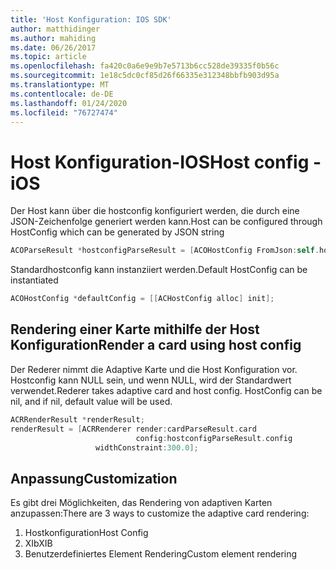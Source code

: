 ```yaml
---
title: 'Host Konfiguration: IOS SDK'
author: matthidinger
ms.author: mahiding
ms.date: 06/26/2017
ms.topic: article
ms.openlocfilehash: fa420c0a6e9e9b7e5713b6cc528de39335f0b56c
ms.sourcegitcommit: 1e18c5dc0cf85d26f66335e312348bbfb903d95a
ms.translationtype: MT
ms.contentlocale: de-DE
ms.lasthandoff: 01/24/2020
ms.locfileid: "76727474"
---
```

# <a name="host-config---ios"></a><span data-ttu-id="c99c2-102">Host Konfiguration-IOS</span><span class="sxs-lookup"><span data-stu-id="c99c2-102">Host config - iOS</span></span>

<span data-ttu-id="c99c2-103">Der Host kann über die hostconfig konfiguriert werden, die durch eine JSON-Zeichenfolge generiert werden kann.</span><span class="sxs-lookup"><span data-stu-id="c99c2-103">Host can be configured through HostConfig which can be generated by JSON string</span></span>

```objective-c
ACOParseResult *hostconfigParseResult = [ACOHostConfig FromJson:self.hostconfig];
```

<span data-ttu-id="c99c2-104">Standardhostconfig kann instanziiert werden.</span><span class="sxs-lookup"><span data-stu-id="c99c2-104">Default HostConfig can be instantiated</span></span>

```objective-c
ACOHostConfig *defaultConfig = [[ACHostConfig alloc] init];
```

## <a name="render-a-card-using-host-config"></a><span data-ttu-id="c99c2-105">Rendering einer Karte mithilfe der Host Konfiguration</span><span class="sxs-lookup"><span data-stu-id="c99c2-105">Render a card using host config</span></span>

<span data-ttu-id="c99c2-106">Der Rederer nimmt die Adaptive Karte und die Host Konfiguration vor. Hostconfig kann NULL sein, und wenn NULL, wird der Standardwert verwendet.</span><span class="sxs-lookup"><span data-stu-id="c99c2-106">Rederer takes adaptive card and host config. HostConfig can be nil, and if nil, default value will be used.</span></span>

```objective-c
ACRRenderResult *renderResult;
renderResult = [ACRRenderer render:cardParseResult.card
                            config:hostconfigParseResult.config
                   widthConstraint:300.0];
```

## <a name="customization"></a><span data-ttu-id="c99c2-107">Anpassung</span><span class="sxs-lookup"><span data-stu-id="c99c2-107">Customization</span></span>

<span data-ttu-id="c99c2-108">Es gibt drei Möglichkeiten, das Rendering von adaptiven Karten anzupassen:</span><span class="sxs-lookup"><span data-stu-id="c99c2-108">There are 3 ways to customize the adaptive card rendering:</span></span>

1. <span data-ttu-id="c99c2-109">Hostkonfiguration</span><span class="sxs-lookup"><span data-stu-id="c99c2-109">Host Config</span></span>
2. <span data-ttu-id="c99c2-110">XIb</span><span class="sxs-lookup"><span data-stu-id="c99c2-110">XIB</span></span>
3. <span data-ttu-id="c99c2-111">Benutzerdefiniertes Element Rendering</span><span class="sxs-lookup"><span data-stu-id="c99c2-111">Custom element rendering</span></span>
